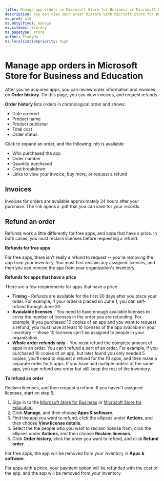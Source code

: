 ```yaml
---
title: Manage app orders in Microsoft Store for Business or Microsoft Store for Education (Windows 10)
description: You can view your order history with Micrsoft Store for Business or Micrsoft Store for Education. 
ms.prod: w10
ms.mktglfcycl: manage
ms.sitesec: library
ms.pagetype: store
author: TrudyHa
ms.localizationpriority: high
---
```


# Manage app orders in Microsoft Store for Business and Education

After you've acquired apps, you can review order information and invoices on **Order history**. On this page, you can view invoices, and request refunds. 

**Order history** lists orders in chronological order and shows:
- Date ordered
- Product name
- Product publisher
- Total cost
- Order status. 

Click to expand an order, and the following info is available:
- Who purchased the app
- Order number
- Quantity purchased
- Cost breakdown
- Links to view your invoice, buy more, or request a refund

## Invoices

Invoices for orders are available approximately 24 hours after your purchase. The link opens a .pdf that you can save for your records.  

## Refund an order

Refunds work a little differently for free apps, and apps that have a price. In both cases, you must reclaim licenses before requesting a refund.  

**Refunds for free apps**
 
 For free apps, there isn't really a refund to request -- you're removing the app from your inventory. You must first reclaim any assigned licenses, and then you can remove the app from your organization's inventory. 
 
 **Refunds for apps that have a price**
 
 There are a few requirements for apps that have a price:
 - **Timing** - Refunds are available for the first 30 days after you place your order. For example, if your order is placed on June 1, you can self-refund through June 30.
 - **Avaialable licenses** - You need to have enough available licenses to cover the number of licenses in the order you are refunding. For example, if you purchased 10 copies of an app and you want to request a refund, you must have at least 10 licenses of the app available in your inventory -- those 10 licenses can't be assigned to people in your organization.
 - **Whole order refunds only** - You must refund the complete amount of apps in an order. You can't refund a part of an order. For example, if you purchased 10 copies of an app, but later found you only needed 5 copies, you'll need to request a refund for the 10 apps, and then make a separate order for 5 apps. If you have had multiple orders of the same app, you can refund one order but still keep the rest of the inventory.  

**To refund an order**

Reclaim licenses, and then request a refund. If you haven't assigned licenses, start on step 5. 
1.  Sign in to the [Microsoft Store for Business](http://businessstore.microsoft.com) or [Microsoft Store for Education](https://educationstore.microsoft.com).
2.	Click **Manage**, and then choose **Apps & software**.
3.	Find the app you want to refund, click the ellipses under **Actions**, and then choose **View license details**.
4.  Select the the people who you want to reclaim license from, click the ellipses under **Actions**, and then choose **Reclaim licenses**. 
5.	Click **Order history**, click the order you want to refund, and click **Refund order**.

For free apps, the app will be removed from your inventory in **Apps & software**. 

For apps with a price, your payment option will be refunded with the cost of the app, and the app will be removed from your inventory.  
